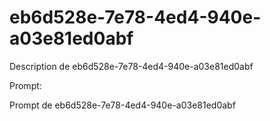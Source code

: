 # eb6d528e-7e78-4ed4-940e-a03e81ed0abf

Description de eb6d528e-7e78-4ed4-940e-a03e81ed0abf

Prompt:

Prompt de eb6d528e-7e78-4ed4-940e-a03e81ed0abf